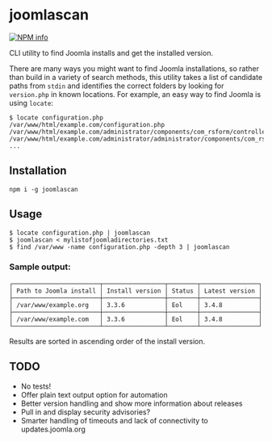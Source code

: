 # joomlascan

[![NPM info](https://nodei.co/npm/joomlascan.png?downloads=true)](https://nodei.co/npm/joomlascan.png?downloads=true)

CLI utility to find Joomla installs and get the installed version.

There are many ways you might want to find Joomla installations, so rather than build in a variety of search methods,
this utility takes a list of candidate paths from `stdin` and identifies the correct folders by looking for
`version.php` in known locations. For example, an easy way to find Joomla is using `locate`:

```
$ locate configuration.php
/var/www/html/example.com/configuration.php
/var/www/html/example.com/administrator/components/com_rsform/controllers/configuration.php
/var/www/html/example.com/administrator/administrator/components/com_rsform/models/configuration.php
...
```

## Installation

```
npm i -g joomlascan
```


## Usage

```
$ locate configuration.php | joomlascan
$ joomlascan < mylistofjoomladirectories.txt
$ find /var/www -name configuration.php -depth 3 | joomlascan
```

### Sample output:

```
┌────────────────────────┬─────────────────┬────────┬────────────────┐
│ Path to Joomla install │ Install version │ Status │ Latest version │
├────────────────────────┼─────────────────┼────────┼────────────────┤
│ /var/www/example.org   │ 3.3.6           │ Eol    │ 3.4.8          │
├────────────────────────┼─────────────────┼────────┼────────────────┤
│ /var/www/example.com   │ 3.3.6           │ Eol    │ 3.4.8          │
└────────────────────────┴─────────────────┴────────┴────────────────┘
```

Results are sorted in ascending order of the install version.


## TODO

- No tests!
- Offer plain text output option for automation
- Better version handling and show more information about releases
- Pull in and display security advisories?
- Smarter handling of timeouts and lack of connectivity to updates.joomla.org
